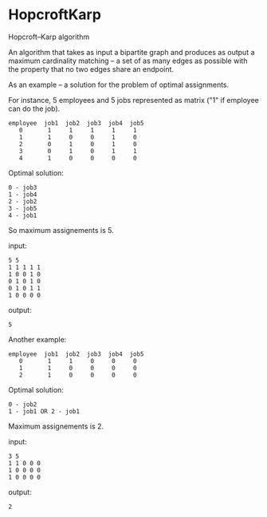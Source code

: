 # HopcroftKarp

Hopcroft–Karp algorithm

An algorithm that takes as input a bipartite graph and produces as output a maximum cardinality matching – a set of as many edges as possible with the property that no two edges share an endpoint.


As an example – a solution for the problem of optimal assignments.

For instance, 5 employees and 5 jobs represented as matrix ("1" if employee can do the job).

```
employee  job1  job2  job3  job4  job5
   0       1     1     1     1     1
   1       1     0     0     1     0
   2       0     1     0     1     0
   3       0     1     0     1     1
   4       1     0     0     0     0
```

Optimal solution:

```
0 - job3
1 - job4
2 - job2
3 - job5
4 - job1
```

So maximum assignements is 5.

input:
```
5 5
1 1 1 1 1
1 0 0 1 0
0 1 0 1 0
0 1 0 1 1
1 0 0 0 0
```

output:
```
5
```


Another example:

```
employee  job1  job2  job3  job4  job5
   0       1     1     0     0     0
   1       1     0     0     0     0
   2       1     0     0     0     0
```

Optimal solution:

```
0 - job2
1 - job1 OR 2 - job1
```

Maximum assignements is 2.

input:
```
3 5
1 1 0 0 0
1 0 0 0 0
1 0 0 0 0
```

output:
```
2
```
